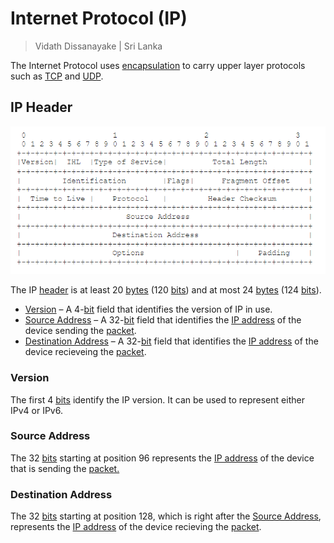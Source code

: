 # Internet Protocol (IP)

> Vidath Dissanayake | Sri Lanka

The Internet Protocol uses [encapsulation](../../../../reference%20models/encapsulation.md) to carry upper layer protocols such as [TCP](../../layer%204/TCP.md) and [UDP](../../layer%204/UDP.md).

## IP Header

![IP header](assets/images/IP%20header.png)

The IP [header](../../../structure%20of%20a%20protocol/header.md) is at least 20 [bytes](../../../../reference%20models/OSI%20Model/PDU/other%20data%20units/byte.md) (120 [bits](../../../../reference%20models/OSI%20Model/PDU/bit.md)) and at most 24 [bytes](../../../../reference%20models/OSI%20Model/PDU/other%20data%20units/byte.md) (124 [bits](../../../../reference%20models/OSI%20Model/PDU/bit.md)).

- [Version](#Version) – A 4-[bit](../../../../reference%20models/OSI%20Model/PDU/bit.md) field that identifies the version of IP in use.
- [Source Address](#Source%20Address) – A 32-[bit](../../../../reference%20models/OSI%20Model/PDU/bit.md) field that identifies the [IP address](IP%20address.md) of the device sending the [packet](../../../../reference%20models/OSI%20Model/PDU/packet.md).
- [Destination Address](#Destination%20Address) – A 32-[bit](../../../../reference%20models/OSI%20Model/PDU/bit.md) field that identifies the [IP address](IP%20address.md) of the device recieveing the [packet](../../../../reference%20models/OSI%20Model/PDU/packet.md).

### Version

The first 4 [bits](../../../../reference%20models/OSI%20Model/PDU/bit.md) identify the IP version. It can be used to represent either IPv4 or IPv6.

### Source Address

The 32 [bits](../../../../reference%20models/OSI%20Model/PDU/bit.md) starting at position 96 represents the [IP address](IP%20address.md) of the device that is sending the [packet.](../../../../reference%20models/OSI%20Model/PDU/packet.md)

### Destination Address

The 32 [bits](../../../../reference%20models/OSI%20Model/PDU/bit.md) starting at position 128, which is right after the [Source Address](#Source%20Address), represents the [IP address](IP%20address.md) of the device recieving the [packet](../../../../reference%20models/OSI%20Model/PDU/packet.md).